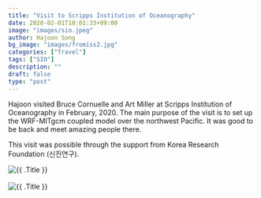```yaml
---
title: "Visit to Scripps Institution of Oceanography"
date: 2020-02-01T18:01:33+09:00
image: "images/sio.jpeg"
author: Hajoon Song
bg_image: "images/fromiss2.jpg"
categories: ["Travel"]
tags: ["SIO"]
description: ""
draft: false
type: "post"
---
```


Hajoon visited Bruce Cornuelle and Art Miller at Scripps Institution of Oceanography in February, 2020.
The main purpose of the visit is to set up the WRF-MITgcm coupled model over the northwest Pacific.
It was good to be back and meet amazing people there.


This visit was possible through the support from Korea Research Foundation (신진연구).

<div class="post-thumb">
    <img class="img-responsive" src="/asmlab/images/news/sio_1.png" alt="{{ .Title }}">
</div>
<br>
<div class="post-thumb">
    <img class="img-responsive" src="/asmlab/images/news/sio_2.png" alt="{{ .Title }}">
</div>
